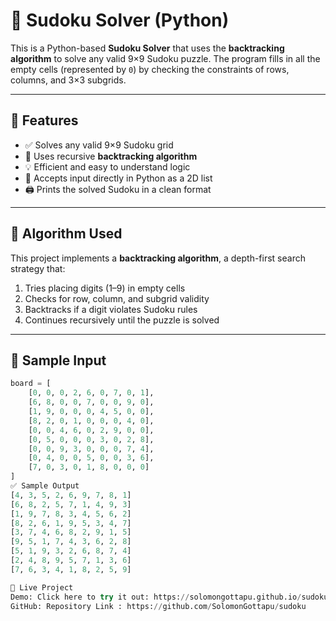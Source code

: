 
# 🔢 Sudoku Solver (Python)

This is a Python-based **Sudoku Solver** that uses the **backtracking algorithm** to solve any valid 9×9 Sudoku puzzle. The program fills in all the empty cells (represented by `0`) by checking the constraints of rows, columns, and 3×3 subgrids.

---

## 📌 Features

- ✅ Solves any valid 9×9 Sudoku grid
- 🔁 Uses recursive **backtracking algorithm**
- 💡 Efficient and easy to understand logic
- 🧩 Accepts input directly in Python as a 2D list
- 🖨️ Prints the solved Sudoku in a clean format

---

## 🧠 Algorithm Used

This project implements a **backtracking algorithm**, a depth-first search strategy that:
1. Tries placing digits (1–9) in empty cells
2. Checks for row, column, and subgrid validity
3. Backtracks if a digit violates Sudoku rules
4. Continues recursively until the puzzle is solved

---

## 🧾 Sample Input

```python
board = [
    [0, 0, 0, 2, 6, 0, 7, 0, 1],
    [6, 8, 0, 0, 7, 0, 0, 9, 0],
    [1, 9, 0, 0, 0, 4, 5, 0, 0],
    [8, 2, 0, 1, 0, 0, 0, 4, 0],
    [0, 0, 4, 6, 0, 2, 9, 0, 0],
    [0, 5, 0, 0, 0, 3, 0, 2, 8],
    [0, 0, 9, 3, 0, 0, 0, 7, 4],
    [0, 4, 0, 0, 5, 0, 0, 3, 6],
    [7, 0, 3, 0, 1, 8, 0, 0, 0]
]
✅ Sample Output
[4, 3, 5, 2, 6, 9, 7, 8, 1]
[6, 8, 2, 5, 7, 1, 4, 9, 3]
[1, 9, 7, 8, 3, 4, 5, 6, 2]
[8, 2, 6, 1, 9, 5, 3, 4, 7]
[3, 7, 4, 6, 8, 2, 9, 1, 5]
[9, 5, 1, 7, 4, 3, 6, 2, 8]
[5, 1, 9, 3, 2, 6, 8, 7, 4]
[2, 4, 8, 9, 5, 7, 1, 3, 6]
[7, 6, 3, 4, 1, 8, 2, 5, 9]

🔗 Live Project
Demo: Click here to try it out: https://solomongottapu.github.io/sudoku/
GitHub: Repository Link : https://github.com/SolomonGottapu/sudoku
